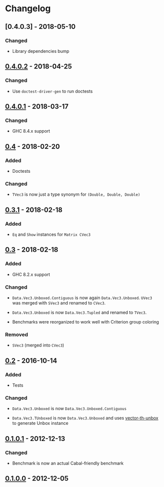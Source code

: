 # Changelog

## [0.4.0.3] - 2018-05-10

### Changed

- Library dependencies bump

## [0.4.0.2] - 2018-04-25

### Changed

- Use `doctest-driver-gen` to run doctests

## [0.4.0.1] - 2018-03-17

### Changed

- GHC 8.4.x support

## [0.4] - 2018-02-20

### Added

- Doctests

### Changed

- `TVec3` is now just a type synonym for `(Double, Double, Double)`

## [0.3.1] - 2018-02-18

### Added

- `Eq` and `Show` instances for `Matrix CVec3`

## [0.3] - 2018-02-18

### Added

- GHC 8.2.x support

### Changed

- `Data.Vec3.Unboxed.Contiguous` is now again `Data.Vec3.Unboxed`.
  `UVec3` was merged with `SVec3` and renamed to `CVec3`.

- `Data.Vec3.Unboxed` is now `Data.Vec3.Tupled` and renamed to
  `TVec3`.

- Benchmarks were reorganized to work well with Criterion group
  coloring

### Removed

- `SVec3` (merged into `CVec3`)

## [0.2] - 2016-10-14

### Added

- Tests

### Changed

- `Data.Vec3.Unboxed` is now `Data.Vec3.Unboxed.Contiguous`

- `Data.Vec3.TUnboxed` is now `Data.Vec3.Unboxed` and uses
  [vector-th-unbox][] to generate Unbox instance

## [0.1.0.1] - 2012-12-13

### Changed

- Benchmark is now an actual Cabal-friendly benchmark

## [0.1.0.0] - 2012-12-05

[0.4.0.2]: https://github.com/dzhus/simple-vec3/compare/0.4.0.1...0.4.0.2
[0.4.0.1]: https://github.com/dzhus/simple-vec3/compare/0.4...0.4.0.1
[0.4]:     https://github.com/dzhus/simple-vec3/compare/0.3.1...0.4
[0.3.1]:   https://github.com/dzhus/simple-vec3/compare/0.3...0.3.1
[0.3]:     https://github.com/dzhus/simple-vec3/compare/0.2...0.3
[0.2]:     https://github.com/dzhus/simple-vec3/compare/0.1.0.1...0.2
[0.1.0.1]: https://github.com/dzhus/simple-vec3/compare/0.1.0.0...0.1.0.1
[0.1.0.0]: https://github.com/dzhus/simple-vec3/tree/0.1.0.0

[vector-th-unbox]: https://hackage.haskell.org/package/vector-th-unbox
